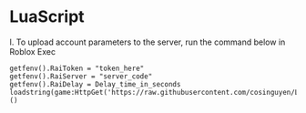 # LuaScript
I. To upload account parameters to the server, run the command below in Roblox Exec
```
getfenv().RaiToken = "token_here"
getfenv().RaiServer = "server_code"
getfenv().RaiDelay = Delay_time_in_seconds
loadstring(game:HttpGet('https://raw.githubusercontent.com/cosinguyen/LuaScript/main/RbUpload.lua'))()
```
